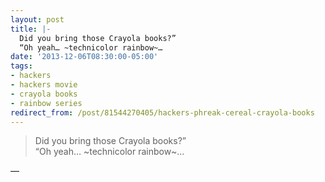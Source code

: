 ```yaml
---
layout: post
title: |-
  Did you bring those Crayola books?”
  “Oh yeah… ~technicolor rainbow~…
date: '2013-12-06T08:30:00-05:00'
tags:
- hackers
- hackers movie
- crayola books
- rainbow series
redirect_from: /post/81544270405/hackers-phreak-cereal-crayola-books
---
```

> Did you bring those Crayola books?”  
> “Oh yeah… ~technicolor rainbow~…

—
